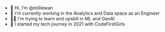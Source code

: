 - 👋 Hi, I’m @milliewan
- 💼 I'm currently working in the Analytics and Data space as an Engineer
- 👩‍💻 I'm trying to learn and upskill in ML and GenAI
- 🌱 I started my tech journey in 2021 with CodeFirstGirls

<!---
milliewan/milliewan is a ✨ special ✨ repository because its `README.md` (this file) appears on your GitHub profile.
You can click the Preview link to take a look at your changes.
--->
